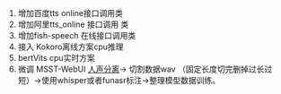 1. 增加百度tts online接口调用类
2. 增加阿里tts_online 接口调用 类
3. 增加fish-speech 在线接口调用类
4. 接入 Kokoro离线方案cpu推理 
5. bertVits cpu实时方案
6.  微调  MSST-WebUI [人声分离](https://github.com/SUC-DriverOld/MSST-WebUI)->  切割数据wav （固定长度切完删掉过长过短）->使用whisper或者funasr标注->整理模型数据训练。